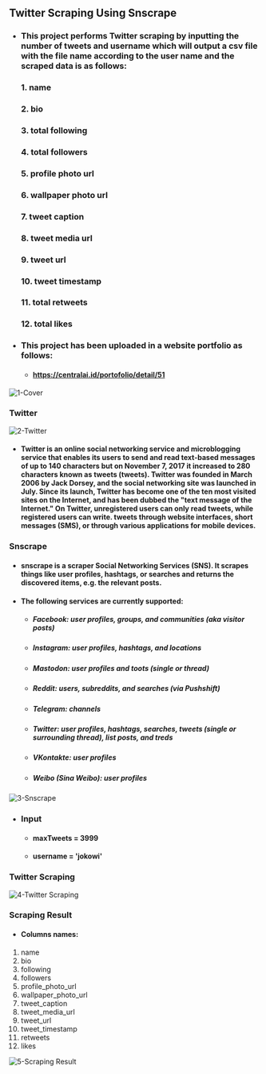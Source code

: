 ## Twitter Scraping Using Snscrape

* ### This project performs Twitter scraping by inputting the number of tweets and username which will output a csv file with the file name according to the user name and the scraped data is as follows:
  ### 1. name
  ### 2. bio
  ### 3. total following
  ### 4. total followers
  ### 5. profile photo url
  ### 6. wallpaper photo url
  ### 7. tweet caption
  ### 8. tweet media url
  ### 9. tweet url
  ### 10. tweet timestamp
  ### 11. total retweets
  ### 12. total likes
  
* ### This project has been uploaded in a website portfolio as follows:
  - #### https://centralai.id/portofolio/detail/51
  
![1-Cover](https://user-images.githubusercontent.com/91950433/218284399-86eb13e2-ce17-4214-a43a-4098786bc9c5.png)

### Twitter

![2-Twitter](https://user-images.githubusercontent.com/91950433/218284974-811a76d1-505b-4d91-b1b5-a4f7dcd7e984.png)

* #### Twitter is an online social networking service and microblogging service that enables its users to send and read text-based messages of up to 140 characters but on November 7, 2017 it increased to 280 characters known as tweets (tweets). Twitter was founded in March 2006 by Jack Dorsey, and the social networking site was launched in July. Since its launch, Twitter has become one of the ten most visited sites on the Internet, and has been dubbed the "text message of the Internet." On Twitter, unregistered users can only read tweets, while registered users can write. tweets through website interfaces, short messages (SMS), or through various applications for mobile devices.

### Snscrape

* #### snscrape is a scraper Social Networking Services (SNS). It scrapes things like user profiles, hashtags, or searches and returns the discovered items, e.g. the relevant posts.

* #### The following services are currently supported:
  - ##### Facebook: user profiles, groups, and communities (aka visitor posts)
  - ##### Instagram: user profiles, hashtags, and locations
  - ##### Mastodon: user profiles and toots (single or thread)
  - ##### Reddit: users, subreddits, and searches (via Pushshift)
  - ##### Telegram: channels
  - ##### Twitter: user profiles, hashtags, searches, tweets (single or surrounding thread), list posts, and treds
  - ##### VKontakte: user profiles
  - ##### Weibo (Sina Weibo): user profiles

![3-Snscrape](https://user-images.githubusercontent.com/91950433/218284997-0ca02f7e-6f1e-413e-8a3b-66f8675221e1.png)

* ### Input
  * #### maxTweets = 3999
  * #### username = 'jokowi'

### Twitter Scraping

![4-Twitter Scraping](https://user-images.githubusercontent.com/91950433/218285007-09fef742-fba1-4b14-8137-00ebc326a511.png)

### Scraping Result

* #### Columns names:
1. name
2. bio
3. following
4. followers
5. profile_photo_url
6. wallpaper_photo_url
7. tweet_caption
8. tweet_media_url
9. tweet_url
10. tweet_timestamp
11. retweets
12. likes

![5-Scraping Result](https://user-images.githubusercontent.com/91950433/218285034-f65d9d48-c2c7-46ca-add5-b4585ade76fa.png)

